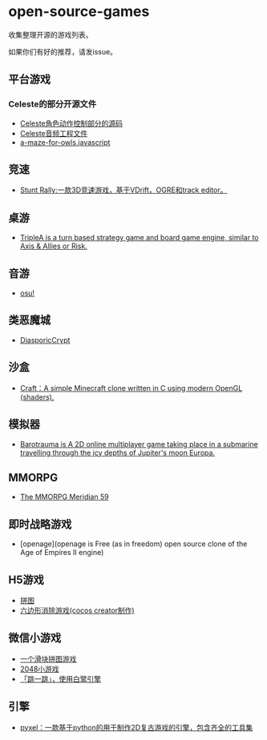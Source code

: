 # open-source-games
收集整理开源的游戏列表。


如果你们有好的推荐，请发issue。
## 平台游戏
### Celeste的部分开源文件
  * [Celeste角色动作控制部分的源码](https://github.com/NoelFB/Celeste)
  * [Celeste音频工程文件](http://gamasutra.com/view/news/317384/Celestes_audio_files_are_now_publicly_available_for_devs.php)
  * [a-maze-for-owls,javascript](https://github.com/jani-nykanen/a-maze-for-owls)

## 竞速
 * [Stunt Rally:一款3D竞速游戏，基于VDrift，OGRE和track editor。](https://github.com/stuntrally/stuntrally) 

## 桌游
 * [TripleA is a turn based strategy game and board game engine, similar to Axis & Allies or Risk.](https://github.com/triplea-game/triplea) 

## 音游
 * [osu!](https://github.com/ppy/osu) 

## 类恶魔城
 * [DiasporicCrypt](https://gitlab.com/beelzy/DiasporicCrypt) 

## 沙盒
 * [Craft：A simple Minecraft clone written in C using modern OpenGL (shaders). ](https://github.com/fogleman/Craft) 

## 模拟器
 * [Barotrauma is A 2D online multiplayer game taking place in a submarine travelling through the icy depths of Jupiter's moon Europa.](https://github.com/Regalis11/Barotrauma) 

## MMORPG
 * [The MMORPG Meridian 59](https://github.com/Meridian59/Meridian59) 

## 即时战略游戏
 * [openage](openage is Free (as in freedom) open source clone of the Age of Empires II engine) 

## H5游戏
 * [拼图](https://github.com/leeenx/puzzle) 
 * [六边形消除游戏(cocos creator制作)](https://github.com/WuBuzi/LBXGame) 

## 微信小游戏
 * [一个滑块拼图游戏](https://github.com/nanwangjkl/sliding_puzzle) 
 * [2048小游戏](https://github.com/windlany/wechat-weapp-2048) 
 * [「跳一跳」，使用白鹭引擎](https://github.com/wswei99/tiaoyitiao) 
 
## 引擎
 * [pyxel：一款基于python的用于制作2D复古游戏的引擎，包含齐全的工具集](https://github.com/kitao/pyxel) 

